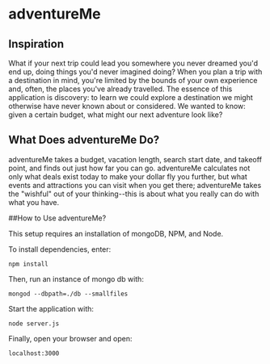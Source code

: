 # adventureMe

## Inspiration
What if your next trip could lead you somewhere you never dreamed you'd end up, doing things you'd never imagined doing? When you plan a trip with a destination in mind, you're limited by the bounds of your own experience and, often, the places you've already travelled. The essence of this application is discovery: to learn we could explore a destination we might otherwise have never known about or considered. We wanted to know: given a certain budget, what might our next adventure look like?

## What Does adventureMe Do?
adventureMe takes a budget, vacation length, search start date, and takeoff point, and finds out just how far you can go. adventureMe calculates not only what deals exist today to make your dollar fly you further, but what events and attractions you can visit when you get there; adventureMe takes the "wishful" out of your thinking--this is about what you really can do with what you have.

##How to Use adventureMe?

This setup requires an installation of mongoDB, NPM, and Node.

To install dependencies, enter:

`npm install`

Then, run an instance of mongo db with:

`mongod --dbpath=./db --smallfiles`

Start the application with:

`node server.js`

Finally, open your browser and open:

`localhost:3000`


